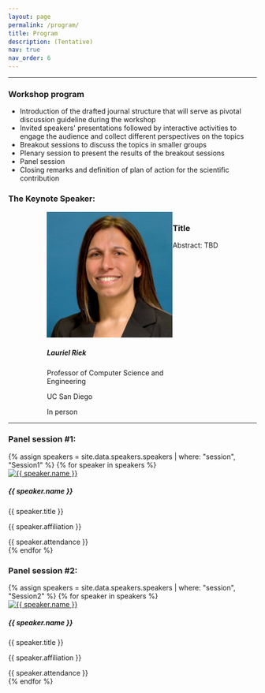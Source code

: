 ```yaml
---
layout: page
permalink: /program/
title: Program
description: (Tentative)
nav: true
nav_order: 6
---
```

<hr>
<h3>Workshop program</h3>
<ul> 
    <li>Introduction of the drafted journal structure that will serve as pivotal discussion guideline during the workshop</li>
    <li>Invited speakers' presentations followed by interactive activities to engage the audience and collect different perspectives on the topics</li>
    <li>Breakout sessions to discuss the topics in smaller groups</li>
    <li>Plenary session to present the results of the breakout sessions</li>
    <li>Panel session</li>
    <li>Closing remarks and definition of plan of action for the scientific contribution</li>
</ul>


<h3>The Keynote Speaker: </h3>
<div class="row" style="display: flex; justify-content: center;">
  <div class="col-md-3 pr-0 pl-0 m-1" style = "min-height: 400px; max-width: 255px;">
      <div class="card p-1" style="min-height: inherit;">
        <a href="https://laurelriek.org/" target="_blank">
            <img src="/assets/img/lr.jpg" class="card-img-top speaker-img" alt="Lauriel Riek">
        </a>
        <div class="card-body p-2">
            <h5 class="card-title">Lauriel Riek</h5>
            <p class="card-text">Professor of Computer Science and Engineering</p>
            <p class="card-text">UC San Diego</p>
        </div>
        <div class="card-footer text-muted small p-2">
            In person <i class='fa-solid fa-user'></i>
        </div>
      </div>
  </div>
  <div class="col-md-6 m-1 pr-0 pl-0 d-inline">
      <div class="card p-1" style="min-height: inherit;">
      <div class="card-header"><h3>Title</h3></div>
      <div class="card-body">Abstract: TBD</div>
      </div>
  </div>
</div>
<hr>

<h3>Panel session #1: </h3>
   <div id="myCarouselSpeakers" class="carousel container card-deck mt-3 mb-5">
      <div class="carousel-inner w-100">  
        {% assign speakers = site.data.speakers.speakers | where: "session", "Session1" %}
        {% for speaker in speakers %}
            <div class="carousel-item {% if forloop.first %}active{% endif %}">
              <div class="col-md-3 my-1 pr-0 pl-0 h-100">
                <div class="card p-1">
                <a href="{{ speaker.website }}" target="_blank">
                  <img src="{{ speaker.image }}" class="card-img-top speaker-img" alt="{{ speaker.name }}">
                </a>
                <div class="card-body p-2">
                  <h5 class="card-title">{{ speaker.name }}</h5>
                  <p class="card-text">{{ speaker.title }}</p>
                  <p class="card-text">{{ speaker.affiliation }}</p>
                </div>
                  <div class="card-footer text-muted small p-2">
                      {{ speaker.attendance }}
                  </div>
              </div>
            </div>
          </div>
        {% endfor %}
      </div>
    </div>

<h3>Panel session #2: </h3>
<div id="myCarouselSpeakers" class="carousel container card-deck mt-3 mb-5">
      <div class="carousel-inner w-100">  
        {% assign speakers = site.data.speakers.speakers | where: "session", "Session2" %}
        {% for speaker in speakers %}
            <div class="carousel-item {% if forloop.first %}active{% endif %}">
              <div class="col-md-3 my-1 pr-0 pl-0 h-100">
                <div class="card p-1">
                <a href="{{ speaker.website }}" target="_blank">
                  <img src="{{ speaker.image }}" class="card-img-top speaker-img" alt="{{ speaker.name }}">
                </a>
                <div class="card-body p-2">
                  <h5 class="card-title">{{ speaker.name }}</h5>
                  <p class="card-text">{{ speaker.title }}</p>
                  <p class="card-text">{{ speaker.affiliation }}</p>
                </div>
                  <div class="card-footer text-muted small p-2">
                      {{ speaker.attendance }}
                  </div>
              </div>
            </div>
          </div>
        {% endfor %}
      </div>
    </div>
